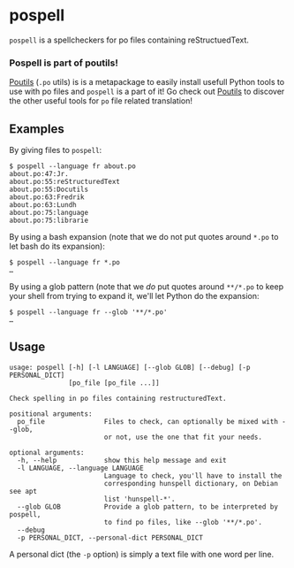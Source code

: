 # pospell

`pospell` is a spellcheckers for po files containing reStructuedText.

### Pospell is part of poutils!

[Poutils](https://pypi.org/project/poutils) (`.po` utils) is is a metapackage to easily install usefull Python tools to use with po files
and `pospell` is a part of it! Go check out [Poutils](https://pypi.org/project/poutils) to discover the other useful tools for `po` file related translation!


## Examples

By giving files to `pospell`:
```
$ pospell --language fr about.po
about.po:47:Jr.
about.po:55:reStructuredText
about.po:55:Docutils
about.po:63:Fredrik
about.po:63:Lundh
about.po:75:language
about.po:75:librarie
```

By using a bash expansion (note that we do not put quotes around
`*.po` to let bash do its expansion):

```
$ pospell --language fr *.po
…
```

By using a glob pattern (note that we *do* put quotes around `**/*.po`
to keep your shell from trying to expand it, we'll let Python do the
expansion:

```
$ pospell --language fr --glob '**/*.po'
…
```

## Usage

```
usage: pospell [-h] [-l LANGUAGE] [--glob GLOB] [--debug] [-p PERSONAL_DICT]
               [po_file [po_file ...]]

Check spelling in po files containing restructuredText.

positional arguments:
  po_file               Files to check, can optionally be mixed with --glob,
                        or not, use the one that fit your needs.

optional arguments:
  -h, --help            show this help message and exit
  -l LANGUAGE, --language LANGUAGE
                        Language to check, you'll have to install the
                        corresponding hunspell dictionary, on Debian see apt
                        list 'hunspell-*'.
  --glob GLOB           Provide a glob pattern, to be interpreted by pospell,
                        to find po files, like --glob '**/*.po'.
  --debug
  -p PERSONAL_DICT, --personal-dict PERSONAL_DICT
```

A personal dict (the `-p` option) is simply a text file with one word
per line.
